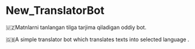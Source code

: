 # New_TranslatorBot
🇺🇿Matnlarni tanlangan tilga tarjima qiladigan oddiy bot.

🇬🇧A simple translator bot which translates texts into selected language
.
